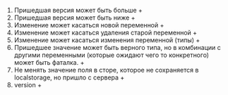 1. Пришедшая версия может быть больше +
2. Пришедшая версия может быть ниже +
3. Изменение может касаться новой переменной +
4. Изменение может касаться удаления старой переменной +
5. Изменение может касаться изменения переменной (типы) +
6. Пришедшее значение может быть верного типа, но в комбинации с другими переменными (которые ожидают чего то конкретного) может быть фаталка. +
7. Не менять значение поля в сторе, которое не сохраняется в localstorage, но пришло с сервера +
8. version +
